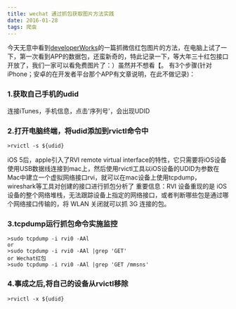 ```yaml
---
title: wechat 通过抓包获取图片方法实践
date: 2016-01-28
tags: 爬虫
---
```


今天无意中看到[developerWorks](http://mp.weixin.qq.com/s?__biz=MjM5MzA0ODkyMA==&mid=405276891&idx=1&sn=ebd98476ad94725d57d2570bde17e45d&scene=23&srcid=0128POvbcBkiuZTd9TG7aCs2#rd)的一篇抓微信红包图片的方法，在电脑上试了一下，第一次看到APP的数据包，还蛮新奇的，特此记录一下，等大年三十红包接口开放了，我们一家可以看免费图片了：）虽然并不想看【。
有3个步骤(针对iPhone；安卓的在开发者平台那个APP有文章说明，在此不做记录)：

### 1.获取自己手机的udid

连接iTunes，手机信息，点击'序列号'，会出现UDID

### 2.打开电脑终端，将udid添加到rvictl命令中

```vim
>rvictl -s ${udid}
```
iOS 5后，apple引入了RVI remote virtual interface的特性，它只需要将iOS设备使用USB数据线连接到mac上，然后使用rvictl工具以iOS设备的UDID为参数在Mac中建立一个虚拟网络接口rvi，就可以在mac设备上使用tcpdump，wireshark等工具对创建的接口进行抓包分析了
重要信息：RVI 设备重现的是 iOS 设备的整个网络堆栈，无法跟踪设备上指定的网络接口，或者判断哪些包是通过哪个网络接口传输的，将 WLAN 关闭就可以抓 3G 连接的包。

### 3.tcpdump运行抓包命令实施监控

```vim
>sudo tcpdump -i rvi0 -AAl
or
>sudo tcpdump -i rvi0 -AAl |grep 'GET'
or Wechat红包
>sudo tcpdump -i rvi0 -AAl |grep 'GET /mmsns'
```

### 4.事成之后,将自己的设备从rvictl移除

```vim
>rvictl -x ${udid}
```
